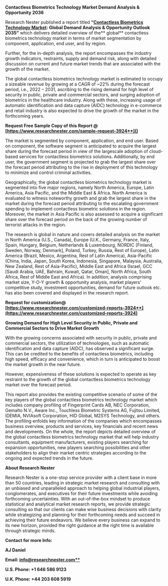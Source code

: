 ﻿**Contactless Biometrics Technology Market Demand Analysis & Opportunity 2036**

Research Nester published a report titled **“[Contactless Biometrics Technology Market](https://www.researchnester.com/reports/contactless-biometrics-technology-market/3924): Global Demand Analysis & Opportunity Outlook 2035”** which delivers detailed overview of the** global** contactless biometrics technology market in terms of market segmentation by component, application, end user, and by region.

Further, for the in-depth analysis, the report encompasses the industry growth indicators, restraints, supply and demand risk, along with detailed discussion on current and future market trends that are associated with the growth of the market.

The global contactless biometrics technology market is estimated to occupy a sizeable revenue by growing at a CAGR<a name="_hlk91521038"></a> of ~22% during the forecast period, i.e., 2022 – 2031, ascribing to the rising demand for high level of security in public, private and commercial sectors, and surging adoption of biometrics in the healthcare industry. Along with these, increasing usage of automatic identification and data capture (AIDC) technology in e-commerce and retail industry is also expected to drive the growth of the market in the forthcoming years. 

<a name="_hlk168911023"></a><a name="_hlk168911453"></a>**Request Free Sample Copy of this Report @ [https://www.researchnester.com/sample-request-3924**]()**

The market is segmented by component, application, and end user. Based on component, the software segment is anticipated to acquire the largest share during the forecast period in view of the largescale adoption of cloud-based services for contactless biometrics solutions. Additionally, by end user, the government segment is projected to grab the largest share over the forecast period attributing to the rise in deployment of this technology to minimize and control criminal activities. 

Geographically, the global contactless biometrics technology market is segmented into five major regions, namely North America, Europe, Latin America, Asia Pacific, and the Middle East & Africa. North America is evaluated to witness noteworthy growth and grab the largest share in the market during the forecast period attributing to the escalating government spending to implement contactless biometric solutions in the region. Moreover, the market in Asia Pacific is also assessed to acquire a significant share over the forecast period on the back of the growing number of terrorist attacks in the region.

The research is global in nature and covers detailed analysis on the market in North America (U.S., Canada), Europe (U.K., Germany, France, Italy, Spain, Hungary, Belgium, Netherlands & Luxembourg, NORDIC [Finland, Sweden, Norway, Denmark], Poland, Turkey, Russia, Rest of Europe), Latin America (Brazil, Mexico, Argentina, Rest of Latin America), Asia-Pacific (China, India, Japan, South Korea, Indonesia, Singapore, Malaysia, Australia, New Zealand, Rest of Asia-Pacific), Middle East and Africa (Israel, GCC [Saudi Arabia, UAE, Bahrain, Kuwait, Qatar, Oman], North Africa, South Africa, Rest of Middle East and Africa). In addition, analysis comprising market size, Y-O-Y growth & opportunity analysis, market players’ competitive study, investment opportunities, demand for future outlook etc. has also been covered and displayed in the research report.

**Request for customization@ [https://www.researchnester.com/customized-reports-3924**](https://www.researchnester.com/customized-reports-3924)**

**Growing Demand for High Level Security in Public, Private and Commercial Sectors to Drive Market Growth**

With the growing concerns associated with security in public, private and commercial sectors, the utilization of technologies, such as automatic identification and data capture (AIDC), has observed a significant surge. This can be credited to the benefits of contactless biometrics, including high speed, efficacy and convenience, which in turn is anticipated to boost the market growth in the near future.

However, expensiveness of these solutions is expected to operate as key restraint to the growth of the global contactless biometrics technology market over the forecast period.

This report also provides the existing competitive scenario of some of the key players of the global contactless biometrics technology market which includes company profiling of Fingerprint Cards AB, NEC Corporation, Gemalto N.V., Aware Inc., Touchless Biometric Systems AG, Fujitsu Limited, IDEMIA, NVIAsoft Corporation, HID Global, M2SYS Technology, and others. The profiling enfolds key information of the companies which encompasses business overview, products and services, key financials and recent news and developments. On the whole, the report depicts detailed overview of the global contactless biometrics technology market that will help industry consultants, equipment manufacturers, existing players searching for expansion opportunities, new players searching possibilities and other stakeholders to align their market centric strategies according to the ongoing and expected trends in the future.

<a name="_hlk168910495"></a>**About Research Nester**

Research Nester is a one-stop service provider with a client base in more than 50 countries, leading in strategic market research and consulting with an unbiased and unparalleled approach to helping global industrial players, conglomerates, and executives for their future investments while avoiding forthcoming uncertainties. With an out-of-the-box mindset to produce statistical and analytical market research reports, we provide strategic consulting so that our clients can make wise business decisions with clarity while strategizing and planning for their forthcoming needs and succeed in achieving their future endeavors. We believe every business can expand to its new horizon, provided the right guidance at the right time is available through strategic minds.

**Contact for more Info:**

**AJ Daniel**

**Email: [info@researchnester.com**](mailto:info@researchnester.com)**

**U.S. Phone: +1 646 586 9123** 

**U.K. Phone: +44 203 608 5919**
